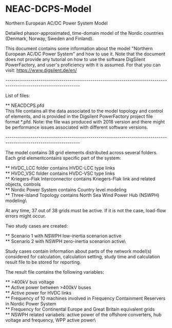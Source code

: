 # NEAC-DCPS-Model

Northern European AC/DC Power System Model

Detailed phasor-approximated, time-domain model of the Nordic countries (Denmark, Norway, Sweden and Finland).

This document contains some information about the model "Northern European AC/DC Power System" and how to use it.
Note that the document does not provide any tutorial on how to use the software DigSilent PowerFactory, and 
user's proficiency with it is assumed. For that you can visit: https://www.digsilent.de/en/


*------------------------------------------------------------------------------------------------------------------*

List of files:

** NEACDCPS.pfd\
This file contains all the data associated to the model topology and control of elements, and is provided in the
Digsilent PowerFactory project file format *.pfd. Note: the file was produced with 2018 version and there might be
performance issues associated with different software versions.

*------------------------------------------------------------------------------------------------------------------*

The model contains 38 grid elements distributed across several folders. Each grid elementcontains specific part of 
the system:

** HVDC_LCC folder contains HVDC-LCC type links\
** HVDC_VSC folder contains HVDC-VSC type links\
** Kriegers-Flak Interconnector contains Kriegers-Flak link and related objects, controls\
** Nordic Power System contains Country level modeling\
** Three-island Topology contains North Sea Wind Power Hub (NSWPH) modeling\

At any time, 37 out of 38 grids must be active. If it is not the case, load-flow errors might occur.

Two study cases are created: 

** Scenario 1 with NSWPH low-inertia scenarion active\
** Scenario 2 with NSWPH zero-inertia scenarion active\

Study cases contain information about parts of the network model(s) considered for calculation, calculation setting,
study time and calculation result file to be stored for reporting.

The result file contains the following variables:

** >400kV bus voltage\
** Active power between >400kV buses\
** Active power for HVDC links\
** Frequency of 10 machines involved in Frequency Containment Reservers in Nordic Power System\
** Frequency for Continental Europe and Great Britain equivalent grids\
** NSWPH related variabels: active power of the offshore converters, hub voltage and frequency, WPP active power\
